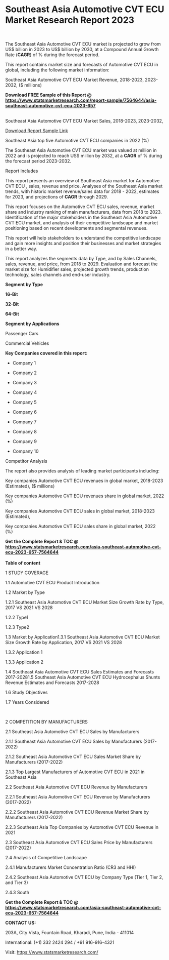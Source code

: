 <h1>Southeast Asia Automotive CVT ECU Market Research Report 2023</h1><br/><p>The Southeast Asia Automotive CVT ECU market is projected to grow from US$ billion in 2023 to US$ billion by 2030, at a Compound Annual Growth Rate (<strong>CAGR</strong>) of % during the forecast period.</p><p>
 
 This report contains market size and forecasts of Automotive CVT ECU in global, including the following market information:</p><p>
 
 Southeast Asia Automotive CVT ECU Market Revenue, 2018-2023, 2023-2032, ($ millions)</p><div><b>Download FREE Sample of this Report @ <a href="https://www.statsmarketresearch.com/download-free-sample/7564644/asia-southeast-automotive-cvt-ecu-2023-657">https://www.statsmarketresearch.com/report-sample/7564644/asia-southeast-automotive-cvt-ecu-2023-657</a></b></div><br><p>
 
 Southeast Asia Automotive CVT ECU Market Sales, 2018-2023, 2023-2032,</p><p><a href="https://www.statsmarketresearch.com/download-free-sample/7564644/asia-southeast-automotive-cvt-ecu-2023-657">Download Report Sample Link</a></p><p>
 
 Southeast Asia top five Automotive CVT ECU companies in 2022 (%)</p><p>
 
 The Southeast Asia Automotive CVT ECU market was valued at million in 2022 and is projected to reach US$ million by 2032, at a <strong>CAGR</strong> of % during the forecast period 2023-2032.</p><p>
 
 Report Includes</p><p>
 
 This report presents an overview of Southeast Asia market for Automotive CVT ECU , sales, revenue and price. Analyses of the Southeast Asia market trends, with historic market revenue/sales data for 2018 - 2022, estimates for 2023, and projections of <strong>CAGR</strong> through 2029.</p><p>
 
 This report focuses on the Automotive CVT ECU sales, revenue, market share and industry ranking of main manufacturers, data from 2018 to 2023. Identification of the major stakeholders in the Southeast Asia Automotive CVT ECU market, and analysis of their competitive landscape and market positioning based on recent developments and segmental revenues.</p><p>
 
 This report will help stakeholders to understand the competitive landscape and gain more insights and position their businesses and market strategies in a better way.</p><p>
 
 This report analyzes the segments data by Type, and by Sales Channels, sales, revenue, and price, from 2018 to 2029. Evaluation and forecast the market size for Humidifier sales, projected growth trends, production technology, sales channels and end-user industry.</p><p>
 
  <strong>Segment by Type</strong></p><p>
 
 <strong>16-Bit</strong></p><p>
 
 <strong>32-Bit</strong></p><p>
 
 <strong>64-Bit</strong></p><p><strong> Segment <strong><strong>by Applications</strong></strong></strong></p><p>
 
 Passenger Cars</p><p>Commercial Vehicles</p><p><strong>Key Companies covered in this report:</strong></p><p>
 
 </p><ul><p></p><li>Company 1</li><p></p><li>Company 2</li><p></p><li>Company 3</li><p></p><li>Company 4</li><p></p><li>Company 5</li><p></p><li>Company 6</li><p></p><li>Company 7</li><p></p><li>Company 8</li><p></p><li>Company 9</li><p></p><li>Company 10</li><p></p></ul><p>Competitor Analysis</p><p>
 
 The report also provides analysis of leading market participants including:</p><p>
 
 Key companies Automotive CVT ECU revenues in global market, 2018-2023 (Estimated), ($ millions)</p><p>
 
 Key companies Automotive CVT ECU revenues share in global market, 2022 (%)</p><p>
 
 Key companies Automotive CVT ECU sales in global market, 2018-2023 (Estimated),</p><p>
 
 Key companies Automotive CVT ECU sales share in global market, 2022 (%)</p><div><b>Get the Complete Report & TOC @ <a href="https://www.statsmarketresearch.com/asia-southeast-automotive-cvt-ecu-2023-657-7564644">https://www.statsmarketresearch.com/asia-southeast-automotive-cvt-ecu-2023-657-7564644</a></b></div><br><b>Table of content</b><p>1 STUDY COVERAGE<br />
 
 1.1 Automotive CVT ECU Product Introduction<br />
 
 1.2 Market by Type<br />
 
 1.2.1 Southeast Asia Automotive CVT ECU Market Size Growth Rate by Type, 2017 VS 2021 VS 2028<br />
 
 1.2.2 Type1<br />
 
 1.2.3 Type2<br />
 
 1.3 Market by Application1.3.1 Southeast Asia Automotive CVT ECU Market Size Growth Rate by Application, 2017 VS 2021 VS 2028<br />
 
 1.3.2 Application 1<br />
 
 1.3.3 Application 2<br />
 
 1.4 Southeast Asia Automotive CVT ECU Sales Estimates and Forecasts 2017-20281.5 Southeast Asia Automotive CVT ECU Hydrocephalus Shunts Revenue Estimates and Forecasts 2017-2028<br />
 
 1.6 Study Objectives<br />
 
 1.7 Years Considered<br />
 
 <br />
 
 2 COMPETITION BY MANUFACTURERS<br />
 
 2.1 Southeast Asia Automotive CVT ECU Sales by Manufacturers<br />
 
 2.1.1 Southeast Asia Automotive CVT ECU Sales by Manufacturers (2017-2022)<br />
 
 2.1.2 Southeast Asia Automotive CVT ECU Sales Market Share by Manufacturers (2017-2022)<br />
 
 2.1.3 Top Largest Manufacturers of Automotive CVT ECU in 2021 in Southeast Asia<br />
 
 2.2 Southeast Asia Automotive CVT ECU Revenue by Manufacturers<br />
 
 2.2.1 Southeast Asia Automotive CVT ECU Revenue by Manufacturers (2017-2022)<br />
 
 2.2.2 Southeast Asia Automotive CVT ECU Revenue Market Share by Manufacturers (2017-2022)<br />
 
 2.2.3 Southeast Asia Top Companies by Automotive CVT ECU Revenue in 2021<br />
 
 2.3 Southeast Asia Automotive CVT ECU Sales Price by Manufacturers (2017-2022)<br />
 
 2.4 Analysis of Competitive Landscape<br />
 
 2.4.1 Manufacturers Market Concentration Ratio (CR3 and HHI)<br />
 
 2.4.2 Southeast Asia Automotive CVT ECU by Company Type (Tier 1, Tier 2, and Tier 3)<br />
 
 2.4.3 South<br><div><b>Get the Complete Report & TOC @ <a href="https://www.statsmarketresearch.com/asia-southeast-automotive-cvt-ecu-2023-657-7564644">https://www.statsmarketresearch.com/asia-southeast-automotive-cvt-ecu-2023-657-7564644</a></b></div></p>
 
 <b>CONTACT US:</b><br>
 
 203A, City Vista, Fountain Road, Kharadi, Pune, India - 411014 <br>
 
 International: (+1) 332 2424 294 / +91 916-916-4321<br>
 
 Visit: <a href="https://www.statsmarketresearch.com/">https://www.statsmarketresearch.com/</a>
 
 <br>